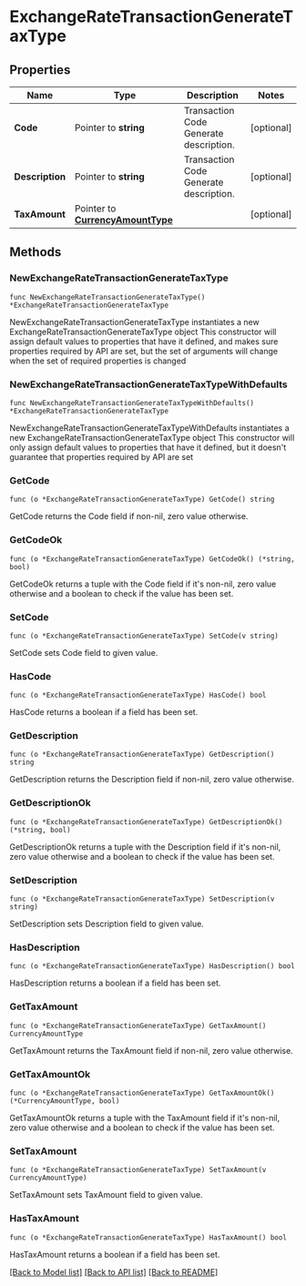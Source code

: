 # ExchangeRateTransactionGenerateTaxType

## Properties

Name | Type | Description | Notes
------------ | ------------- | ------------- | -------------
**Code** | Pointer to **string** | Transaction Code Generate description. | [optional] 
**Description** | Pointer to **string** | Transaction Code Generate description. | [optional] 
**TaxAmount** | Pointer to [**CurrencyAmountType**](CurrencyAmountType.md) |  | [optional] 

## Methods

### NewExchangeRateTransactionGenerateTaxType

`func NewExchangeRateTransactionGenerateTaxType() *ExchangeRateTransactionGenerateTaxType`

NewExchangeRateTransactionGenerateTaxType instantiates a new ExchangeRateTransactionGenerateTaxType object
This constructor will assign default values to properties that have it defined,
and makes sure properties required by API are set, but the set of arguments
will change when the set of required properties is changed

### NewExchangeRateTransactionGenerateTaxTypeWithDefaults

`func NewExchangeRateTransactionGenerateTaxTypeWithDefaults() *ExchangeRateTransactionGenerateTaxType`

NewExchangeRateTransactionGenerateTaxTypeWithDefaults instantiates a new ExchangeRateTransactionGenerateTaxType object
This constructor will only assign default values to properties that have it defined,
but it doesn't guarantee that properties required by API are set

### GetCode

`func (o *ExchangeRateTransactionGenerateTaxType) GetCode() string`

GetCode returns the Code field if non-nil, zero value otherwise.

### GetCodeOk

`func (o *ExchangeRateTransactionGenerateTaxType) GetCodeOk() (*string, bool)`

GetCodeOk returns a tuple with the Code field if it's non-nil, zero value otherwise
and a boolean to check if the value has been set.

### SetCode

`func (o *ExchangeRateTransactionGenerateTaxType) SetCode(v string)`

SetCode sets Code field to given value.

### HasCode

`func (o *ExchangeRateTransactionGenerateTaxType) HasCode() bool`

HasCode returns a boolean if a field has been set.

### GetDescription

`func (o *ExchangeRateTransactionGenerateTaxType) GetDescription() string`

GetDescription returns the Description field if non-nil, zero value otherwise.

### GetDescriptionOk

`func (o *ExchangeRateTransactionGenerateTaxType) GetDescriptionOk() (*string, bool)`

GetDescriptionOk returns a tuple with the Description field if it's non-nil, zero value otherwise
and a boolean to check if the value has been set.

### SetDescription

`func (o *ExchangeRateTransactionGenerateTaxType) SetDescription(v string)`

SetDescription sets Description field to given value.

### HasDescription

`func (o *ExchangeRateTransactionGenerateTaxType) HasDescription() bool`

HasDescription returns a boolean if a field has been set.

### GetTaxAmount

`func (o *ExchangeRateTransactionGenerateTaxType) GetTaxAmount() CurrencyAmountType`

GetTaxAmount returns the TaxAmount field if non-nil, zero value otherwise.

### GetTaxAmountOk

`func (o *ExchangeRateTransactionGenerateTaxType) GetTaxAmountOk() (*CurrencyAmountType, bool)`

GetTaxAmountOk returns a tuple with the TaxAmount field if it's non-nil, zero value otherwise
and a boolean to check if the value has been set.

### SetTaxAmount

`func (o *ExchangeRateTransactionGenerateTaxType) SetTaxAmount(v CurrencyAmountType)`

SetTaxAmount sets TaxAmount field to given value.

### HasTaxAmount

`func (o *ExchangeRateTransactionGenerateTaxType) HasTaxAmount() bool`

HasTaxAmount returns a boolean if a field has been set.


[[Back to Model list]](../README.md#documentation-for-models) [[Back to API list]](../README.md#documentation-for-api-endpoints) [[Back to README]](../README.md)


